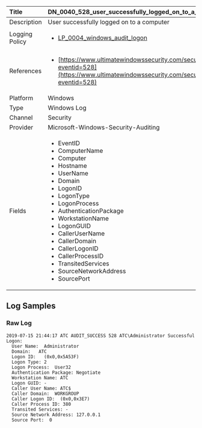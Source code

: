 | Title             | DN_0040_528_user_successfully_logged_on_to_a_computer                                                                                                      |
|:------------------|:-----------------------------------------------------------------------------------------------------------------|
| Description       | User successfully logged on to a computer                                                                                                |
| Logging Policy    | <ul><li>[LP_0004_windows_audit_logon](../Logging_Policies/LP_0004_windows_audit_logon.md)</li></ul> | 
| References     		| <ul><li>[https://www.ultimatewindowssecurity.com/securitylog/encyclopedia/event.aspx?eventid=528](https://www.ultimatewindowssecurity.com/securitylog/encyclopedia/event.aspx?eventid=528)</li></ul>                                  |
| Platform       		| Windows   |
| Type           		| Windows Log 		| 
| Channel        		| Security    |
| Provider       		| Microsoft-Windows-Security-Auditing   |
| Fields         		| <ul><li>EventID</li><li>ComputerName</li><li>Computer</li><li>Hostname</li><li>UserName</li><li>Domain</li><li>LogonID</li><li>LogonType</li><li>LogonProcess</li><li>AuthenticationPackage</li><li>WorkstationName</li><li>LogonGUID</li><li>CallerUserName</li><li>CallerDomain</li><li>CallerLogonID</li><li>CallerProcessID</li><li>TransitedServices</li><li>SourceNetworkAddress</li><li>SourcePort</li></ul>                                               |


## Log Samples

### Raw Log

```
2019-07-15 21:44:17 ATC AUDIT_SUCCESS 528 ATC\Administrator Successful Logon:
  User Name:  Administrator
  Domain:   ATC
  Logon ID:   (0x0,0x5A53F)
  Logon Type: 2
  Logon Process:  User32  
  Authentication Package: Negotiate
  Workstation Name: ATC
  Logon GUID: -
  Caller User Name: ATC$
  Caller Domain:  WORKGROUP
  Caller Logon ID:  (0x0,0x3E7)
  Caller Process ID: 380
  Transited Services: -
  Source Network Address: 127.0.0.1
  Source Port:  0

```




